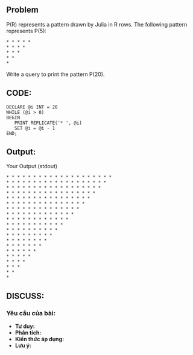 ## Problem

P(R) represents a pattern drawn by Julia in R rows. The following pattern represents P(5):

    * * * * * 
    * * * * 
    * * * 
    * * 
    *

Write a query to print the pattern P(20).

## CODE:

    DECLARE @i INT = 20
    WHILE (@i > 0) 
    BEGIN
       PRINT REPLICATE('* ', @i) 
       SET @i = @i - 1
    END;
    
## Output:
Your Output (stdout)

    * * * * * * * * * * * * * * * * * * * * 
    * * * * * * * * * * * * * * * * * * * 
    * * * * * * * * * * * * * * * * * * 
    * * * * * * * * * * * * * * * * * 
    * * * * * * * * * * * * * * * * 
    * * * * * * * * * * * * * * * 
    * * * * * * * * * * * * * * 
    * * * * * * * * * * * * * 
    * * * * * * * * * * * * 
    * * * * * * * * * * * 
    * * * * * * * * * * 
    * * * * * * * * * 
    * * * * * * * * 
    * * * * * * * 
    * * * * * * 
    * * * * * 
    * * * * 
    * * * 
    * * 
    * 

## DISCUSS:
### Yêu cầu của bài: 
- **Tư duy:** 
- **Phân tích:**
- **Kiến thức áp dụng:**
- **Lưu ý:**

